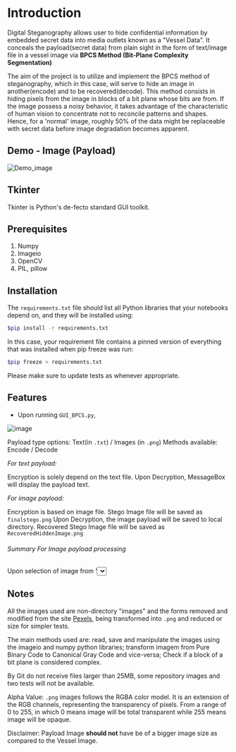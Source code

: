 # Introduction
Digital Steganography allows user to hide confidential information by embedded secret data into media outlets known as a "Vessel Data".
It conceals the payload(secret data) from plain sight in the form of text/image file in a vessel image via **BPCS Method (Bit-Plane Complexity Segmentation)** 

The aim of the project is to utilize and implement the BPCS method of steganography, which in this case, will serve to hide an image in another(encode) and to be recovered(decode). This method consists in hiding pixels from the image in blocks of a bit plane whose bits are from. If the image possess a noisy behavior, it takes advantage of the characteristic of human vision to concentrate not to reconcile patterns and shapes. Hence, for a 'normal' image, roughly 50% of the data might be replaceable with secret data before image degradation becomes apparent.

## Demo - Image (Payload)
![Demo_image](https://user-images.githubusercontent.com/50063565/94983567-87f21080-0576-11eb-914b-877b7cc7657b.gif)


## Tkinter

Tkinter is Python's de-fecto standard GUI toolkit.

## Prerequisites
 1. Numpy
 2. Imageio
 3. OpenCV
 4. PIL, pillow

## Installation

The `requirements.txt` file should list all Python libraries that your notebooks depend on, and they will be installed using:

 ```bash
 $pip install -r requirements.txt 
 ```
In this case, your requirement file contains a pinned version of everything that was installed when pip freeze was run:

 ```bash
 $pip freeze > requirements.txt
 ```
Please make sure to update tests as whenever appropriate.

## Features
 - Upon running `GUI_BPCS.py`, 
 
 ![image](https://user-images.githubusercontent.com/50063565/94983687-b7554d00-0577-11eb-825b-fa4a2207d211.png)
 
 Payload type options: Text(in `.txt`) / Images (in `.png`)
 Methods available: Encode / Decode

 *For text payload:*
 
   Encryption is solely depend on the text file. Upon Decryption, MessageBox will display the payload text.
 
 *For image payload:*
 
   Encryption is based on image file. Stego Image file will be saved as `finalstego.png`
   Upon Decryption, the image payload will be saved to local directory. Recovered Stego Image file will be saved as `RecoveredHiddenImage.png`
   
###### Summary For Image payload processing 
Upon selection of image from ‘<select>’ button, image will be compressed into a 200 x 300 dimension and previewed in the image panel of the GUI. Due to this, images above 1500 x 1500 will either cause the program to Not Respond or the program will not load the image entirely. This applies to both the vessel and target image selection. The purpose of this program is to embed an image payload into a cover/vessel image. Hence, by design, the image payload should be smaller than the vessel image. Preferably, below 500 x 500 px to allow smoother and faster conjugation. We convert the data in binary form to respective gray code, (**CGC**) so that the complexity for detecting the information in image increases. Once a complex plane is found inside the the vessel image, program inserts bit (target image) into the said plane and continues the loop of iteration of the vessel image plane. Upon insertion, the conjugation method is called to mark the area that has been conjugated. Once conjugation is complete, program transforms image back to **PBC**, pure binary code, from **CGC**.
     
## Notes
All the images used are non-directory "images" and the forms removed and modified from the site [Pexels](https://www.pexels.com/public-domain-images/), being transformed into `.png` and reduced or size for simpler tests.

The main methods used are: read, save and manipulate the images using the imageio and numpy python libraries; transform imagem from Pure Binary Code to Canonical Gray Code and vice-versa; Check if a block of a bit plane is considered complex.

By Git do not receive files larger than 25MB, some repository images and two tests will not be available.

Alpha Value: `.png` images follows the RGBA color model. It is an extension of the RGB channels, representing the transparency of pixels. From a range of 0 to 255, in which 0 means image will be total transparent while 255 means image will be opaque. 

Disclaimer: Payload Image **should not** have be of a bigger image size as compared to the Vessel Image.
